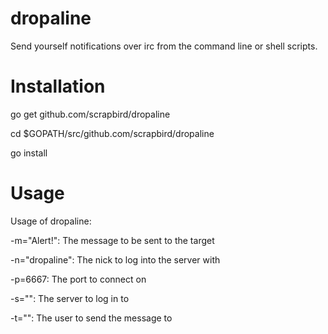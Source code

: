 dropaline
=========
Send yourself notifications over irc from the command line or shell scripts.

# Installation
go get github.com/scrapbird/dropaline

cd $GOPATH/src/github.com/scrapbird/dropaline

go install

# Usage
Usage of dropaline:

  -m="Alert!": The message to be sent to the target
  
  -n="dropaline": The nick to log into the server with
  
  -p=6667: The port to connect on
  
  -s="": The server to log in to
  
  -t="": The user to send the message to
